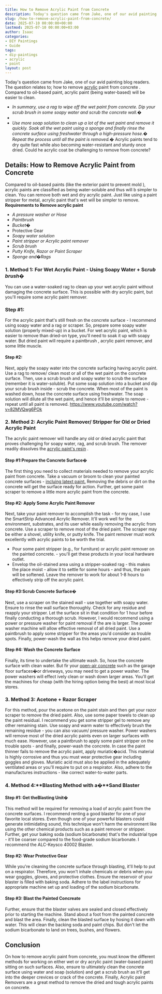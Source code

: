 ```yaml
---
title: How to Remove Acrylic Paint from Concrete
description: Today's question came from Jake, one of our avid painting blog readers. The question relates to how to remove acrylic paint from concrete .
slug: /how-to-remove-acrylic-paint-from-concrete/
date: 2025-07-10 00:00:00+00:00
lastmod: 2025-07-10 00:00:00+03:00
author: Isaac
categories:
- DIY Paintings
- Guide
tags:
- diy-paintings
- acrylic
- paint
layout: post
---
```

Today's question came from Jake, one of our avid painting blog readers. The question relates to; how to remove [acrylic](https://pestpolicy.com/how-to-remove-acrylic-paint-from-canvas/) paint from
concrete
. Compared to oil-based paint, acrylic paint (being water-based) will be easier to clean.
- *In summary, use a rag to wipe off the wet paint from concrete. Dip your scrub brush in some soapy water and scrub the concrete wall.�*
- 
- *Use more soap solution to clean up a lot of the wet paint and remove it quickly. Soak all the wet paint using a sponge and finally rinse the concrete surface using freshwater through a high-pressure hose.�*
*Repeat the process until all the paint is removed.�*
Acrylic paints tend to dry quite fast while also becoming water-resistant and sturdy once dried. Could he
acrylic coat
be challenging to remove from concrete?

## Details: How to Remove Acrylic Paint from Concrete
Compared to oil-based paints (like the
exterior paint to prevent mold
), acrylic paints are classified as being water-soluble and thus will b simpler to clean.
You can remove both wet and dry acrylic paint. Just like using a paint stripper for metal, acrylic paint that's wet will be simpler to remove.
**Requirements to Remove acrylic paint**
- *A pressure washer or Hose*
- *Paintbrush*
- *Bucket�*
- Protective Gear
- *Soapy water solution*
- *Paint stripper or Acrylic paint remover*
- *Scrub brush*
- *Putty Knife, Razor or Paint Scraper*
- *Sponge and�Rags*
### 1. Method 1: For Wet Acrylic Paint - Using Soapy Water + Sc*rub brush�*
You can use a water-soaked rag to clean up your wet acrylic paint without damaging the concrete surface. This is possible with dry acrylic paint, but you'll require some acrylic paint remover.
### Step #1:
For the acrylic paint that's still fresh on the concrete surface - I recommend using soapy water and a rag or scraper. So, prepare some soapy water solution (properly mixed-up) in a bucket.
For wet acrylic paint, which is easier to remove than dried-on type, you'll need to soak it up with soapy water. But dried paint will require a
paintbrush
, acrylic paint remover, and some little muscle.
#### Step #2:
Next, apply the soapy water into the concrete surfacing having acrylic paint. Use a rag to remove/ clean most or all of the wet paint on the concrete surface.
Then, use a scrub brush and soapy water to scrub the surface (remember it is water-soluble). Put some soap solution into a bucket and dip your scrub brush inside - scrub the concrete.
When most of the paint is washed down, hose the concrete surface using freshwater. The soap solution will dilute all the wet paint, and hence it'll be simple to remove - repeat until all paint is removed.
https://www.youtube.com/watch?v=82MVQwg6POk
### 2. Method 2: Acrylic Paint Remover/ Stripper for Old or Dried Acrylic Paint
The acrylic paint remover will handle any old or dried acrylic paint that proves challenging for soapy water, rag, and scrub brush. The remover readily dissolves the
[acrylic paint's resin](https://www.sciencedirect.com/topics/chemistry/acrylic-resin)
.
#### Step #1:**Prepare the Concrete Surface�**
The first thing you need to collect materials needed to remove your acrylic paint from concrete. Take a vacuum or broom to clean your painted concrete surfaces -
[incluing latext paint.](https://pestpolicy.com/how-to-remove-latex-paint-from-concrete/)
Removing the debris or dirt on the concrete will get the surface ready for action. Further, get some paint scraper to remove a little more acrylic paint from the concrete.
#### Step #2: Apply Some Acrylic Paint Remover
Next, take your paint remover to accomplish the task - for my case, I use the SmartStrip Advanced Acrylic Remover. It'll work well for the environment, substrates, and its user while easily removing the acrylic from concrete.
Use a scraper to remove most of the dried paint. The scraper may be either a shovel, utility knife, or putty knife.
The paint remover must work excellently with acrylic paints to be worth the trial.
- Pour some paint stripper (e.g., for furniture) or acrylic paint remover on the painted concrete. - you'll get these products in your local hardware outlet.
- Envelop the oil-stained area using a stripper-soaked rag - this makes the place moist - allow it to settle for some hours - and thus, the pain will be softened.
Leave the remover to work for about 1-8 hours to effectively strip off the acrylic paint.
#### Step #3:**Scrub Concrete Surface�**
Next, use a scraper on the stained wall - use together with soapy water. Ensure to rinse the wall surface thoroughly.
Check for any residue and reapply your stripper. Let the surface sit in that condition for 1 hour before finally conducting a thorough scrub.
However, I would recommend using a
power or pressure washer for paint removal
if the are is larger. The power washer machine will allow effective removal of all dried paint.
Use a paintbrush to apply some stripper for the areas you'd consider as trouble spots. Finally, power-wash the wall as this helps remove your dried paint.
#### Step #4: Wash the Concrete Surface
Finally, its time to undertake the ultimate wash. So, hose the concrete surface with clean water. But fir your
[open-air concrete](https://pestpolicy.com/how-to-remove-paint-from-concrete-without-chemicals/)
such as the garage floor surfaces�or driveways, you may need to get a power washer.
The power washers will effect
ively clean or wash down larger areas. You'll get the machines for cheap (with the hiring option being the best) at most local stores.
### 3. Method 3: Acetone + Razor Scraper
For this method, pour the acetone on the paint stain and then get your razor scraper to remove the dried paint. Also, use some paper towels to clean up the paint residual.
I recommend you get some stripper gel to remove any other remaining stain. Use soapy and warm water to effectively brush the remaining residue - you can also vacuum/ pressure washer.
Power washers will remove most of the dried acrylic paints even on larger surfaces with much ease. However, use a paintbrush to apply some paint stripper on the trouble spots - and finally, power-wash the concrete.
In case the paint thinner fails to remove the acrylic paint, apply muriatic�acid. This material is highly corrosive and thus you must wear protective gear including goggles and gloves.
Muriatic acid must also be applied in the adequately ventilated areas or you'll require to put on a respirator. Also, adhere to the manufactures instructions - like correct water-to-water parts.
### 4. Method 4:**Blasting Method with a�**Sand Blaster
#### Step #1: Get the**Blasting Unit�**
This method will be required for removing a load of acrylic paint from the concrete surfaces. I recommend renting a good blaster for one of your favorite local stores.
Even though one of your powerful blasters could generate intimidating sound, this technique won't harm the environment like using the other chemical products such as a paint remover or stripper.
Further, get your baking soda (sodium bicarbonate) that's the industrial type - it'll be
coarser compared to the food-grade sodium bicarbonate. I recommend the
ALC-Keysco 40002 Blaster.
#### Step #2: Wear Protective Gear
While you're cleaning the concrete surface through blasting, it'll help to put on a respirator. Therefore, you won't inhale chemicals or debris when you wear goggles, gloves, and protective clothes.
Ensure the reservoir of your blaster is filled with baking soda. Adhere to the label instructions for appropriate machine set up and loading of the sodium bicarbonate.
#### Step #3: Blast the Painted Concreate
Further, ensure that the blaster valves are sealed and closed effectively prior to starting the machine. Stand about a foot from the painted concrete and blast the area.
Finally, clean the blasted surface by hosing it down with water. This will clean the backing soda and paint chips. But don't let the sodium bicarbonate to land on trees, bushes, and flowers.
## Conclusion
On how to remove acrylic paint from concrete, you must know the different methods for working on either wet or dry acrylic paint (water-based paint) sitting on such surfaces.
Also, ensure to ultimately clean the concrete surface using water and soap (solution) and get a scrub brush as it'll get into the deeper crevices or crack of the concrete.
Finally, Acrylic paint Removers are a great method to remove the dried and tough acrylic paints on concrete.